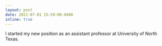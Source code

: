 ```yaml
---
layout: post
date: 2021-07-01 15:59:00-0400
inline: true
---
```


I started my new position as an assistant professor at University of North Texas.
